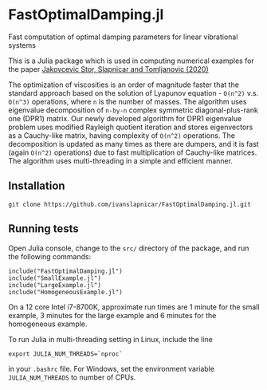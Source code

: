 # FastOptimalDamping.jl

Fast computation of optimal damping parameters for linear vibrational systems

This is a Julia package which is used in computing numerical examples for the paper
[Jakovcevic Stor, Slapnicar and Tomljanovic (2020)][JST2020]


[JST2020]: https://arxiv.org/abs/2002.04917 "Nevena Jakovcevic Stor, Ivan Slapnicar and Zoran Tomljanovic, 'Fast computation of optimal damping parameters for linear vibrational systems', 2020, arXiv:2002.04917 [math.NA]"

The optimization of viscosities is an order of magnitude faster that the standard approach based on the solution of Lyapunov equation - `O(n^2)` v.s. `O(n^3)` operations, where `n` is the number of masses.
The algorithm uses eigenvalue decomposition of `n-by-n` complex symmetric diagonal-plus-rank one (DPR1) matrix.
Our newly developed algorithm for DPR1 eigenvalue problem uses modified Rayleigh quotient iteration and stores eigenvectors as a Cauchy-like matrix, having complexity of `O(n^2)` operations.
The decomposition is updated as many times as there are dumpers, and it is fast (again `O(n^2)` operations) due to fast multiplication of Cauchy-like matrices.
The algorithm uses multi-threading in a simple and efficient manner.

## Installation

`git clone https://github.com/ivanslapnicar/FastOptimalDamping.jl.git`

## Running tests

Open Julia console, change to the `src/` directory of the package, and run the following commands:

```
include("FastOptimalDamping.jl")
include("SmallExample.jl")
include("LargeExample.jl")
include("HomogeneousExample.jl")
```

On a 12 core Intel i7-8700K, approximate run times are
1 minute for the small example, 3 minutes for the large example and 6 minutes for the homogeneous example.

To run Julia in multi-threading setting in Linux, include the line
```
export JULIA_NUM_THREADS=`nproc`
```
in your `.bashrc` file. For Windows, set the environment variable
`JULIA_NUM_THREADS` to number of CPUs.
